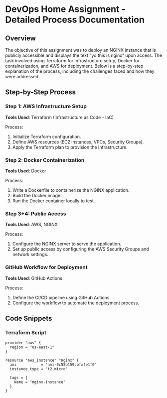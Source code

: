 # DevOps Home Assignment - Detailed Process Documentation

## Overview
The objective of this assignment was to deploy an NGINX instance that is publicly accessible and displays the text "yo this is nginx" upon access. The task involved using Terraform for infrastructure setup, Docker for containerization, and AWS for deployment. Below is a step-by-step explanation of the process, including the challenges faced and how they were addressed.

## Step-by-Step Process

### Step 1: AWS Infrastructure Setup
**Tools Used**: Terraform (Infrastructure as Code - IaC)

Process:
1. Initialize Terraform configuration.
2. Define AWS resources (EC2 instances, VPCs, Security Groups).
3. Apply the Terraform plan to provision the infrastructure.

### Step 2: Docker Containerization
**Tools Used**: Docker

Process:
1. Write a Dockerfile to containerize the NGINX application.
2. Build the Docker image.
3. Run the Docker container locally to test.

### Step 3+4: Public Access
**Tools Used**: AWS, NGINX

Process:
1. Configure the NGINX server to serve the application.
2. Set up public access by configuring the AWS Security Groups and network settings.

### GitHub Workflow for Deployment
**Tools Used**: GitHub Actions

Process:
1. Define the CI/CD pipeline using GitHub Actions.
2. Configure the workflow to automate the deployment process.

## Code Snippets

### Terraform Script
```hcl
provider "aws" {
  region = "us-east-1"
}

resource "aws_instance" "nginx" {
  ami           = "ami-0c55b159cbfafe1f0"
  instance_type = "t2.micro"

  tags = {
    Name = "nginx-instance"
  }
}

